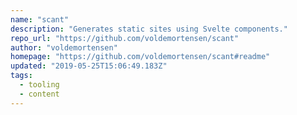 ```yaml
---
name: "scant"
description: "Generates static sites using Svelte components."
repo_url: "https://github.com/voldemortensen/scant"
author: "voldemortensen"
homepage: "https://github.com/voldemortensen/scant#readme"
updated: "2019-05-25T15:06:49.183Z"
tags: 
  - tooling
  - content
---
```


